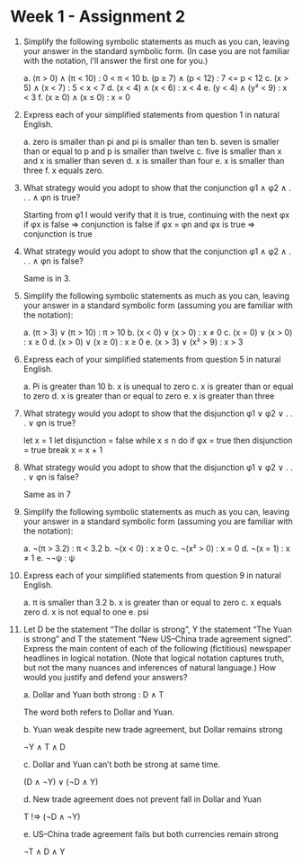 # Week 1 - Assignment 2

1. Simplify the following symbolic statements as much as you can, leaving your
   answer in the standard symbolic form. (In case you are not familiar with the
   notation, I’ll answer the first one for you.)

   a. (π > 0) ∧ (π < 10)  : 0 < π < 10
   b. (p ≥ 7) ∧ (p < 12)   : 7 <= p < 12
   c. (x > 5) ∧ (x < 7)     : 5 < x < 7
   d. (x < 4) ∧ (x < 6)     : x < 4
   e. (y < 4) ∧ (y² < 9)   : x < 3
   f. (x ≥ 0) ∧ (x ≤ 0)     : x = 0

2. Express each of your simplified statements from question 1 in natural
   English.

   a. zero is smaller than pi and pi is smaller than ten
   b. seven is smaller than or equal to p and p is smaller than twelve
   c. five is smaller than x and x is smaller than seven
   d. x is smaller than four
   e. x is smaller than three
   f. x equals zero.

3. What strategy would you adopt to show that the conjunction 
   φ1 ∧ φ2 ∧ . . . ∧ φn is true?

   Starting from φ1 I would verify that it is true, 
   continuing with the next φx
    if φx is false ⇒ conjunction is false
    if φx = φn and φx is true ⇒ conjunction is true

4. What strategy would you adopt to show that the conjunction 
   φ1 ∧ φ2 ∧ . . . ∧ φn is false?

   Same is in 3.

5. Simplify the following symbolic statements as much as you can, leaving your
   answer in a standard symbolic form (assuming you are familiar with the
   notation):

   a. (π > 3) ∨ (π > 10) : π > 10
   b. (x < 0) ∨ (x > 0)  : x ≠ 0
   c. (x = 0) ∨ (x > 0)  : x ≥ 0
   d. (x > 0) ∨ (x ≥ 0)  : x ≥ 0
   e. (x > 3) ∨ (x² > 9) : x > 3

6. Express each of your simplified statements from question 5 in natural
   English.

   a. Pi is greater than 10
   b. x is unequal to zero
   c. x is greater than or equal to zero
   d. x is greater than or equal to zero
   e. x is greater than three

7. What strategy would you adopt to show that the disjunction
   φ1 ∨ φ2 ∨ . . . ∨ φn is true?

   let x = 1
   let disjunction = false
   while x ≤ n do
     if φx = true then
        disjunction = true
        break
     x = x + 1

8. What strategy would you adopt to show that the disjunction 
   φ1 ∨ φ2 ∨ . . . ∨ φn is false?

   Same as in 7

9. Simplify the following symbolic statements as much as you can, leaving your
   answer in a standard symbolic form (assuming you are familiar with the
   notation):

   a. ¬(π > 3.2) : π < 3.2
   b. ¬(x < 0)   : x ≥ 0
   c. ¬(x² > 0)  : x = 0
   d. ¬(x = 1)   : x ≠ 1
   e. ¬¬ψ        : ψ

10. Express each of your simplified statements from question 9 in natural
    English.

    a. π is smaller than 3.2
    b. x is greater than or equal to zero
    c. x equals zero
    d. x is not equal to one
    e. psi

11. Let D be the statement “The dollar is strong”, Y the statement “The Yuan is
    strong” and T the statement “New US–China trade agreement signed”. Express
    the main content of each of the following (fictitious) newspaper headlines
    in logical notation. (Note that logical notation captures truth, but not
    the many nuances and inferences of natural language.) How would you justify
    and defend your answers?

    a. Dollar and Yuan both strong : D ∧ T
       
       The word both refers to Dollar and Yuan.

    b. Yuan weak despite new trade agreement, but Dollar remains strong
       
       ¬Y ∧ T ∧ D

    c. Dollar and Yuan can’t both be strong at same time.

       (D ∧ ¬Y) ∨ (¬D ∧ Y)
    
    d. New trade agreement does not prevent fall in Dollar and Yuan

       T !⇒ (¬D ∧ ¬Y)

    e. US–China trade agreement fails but both currencies remain strong

      ¬T ∧ D ∧ Y



